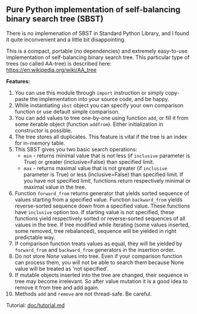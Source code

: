 ## Pure Python implementation of self-balancing binary search tree (SBST)

There is no implemenation of SBST in Standard Python Library, and I found it quite inconvenient and a little bit disappointing.

This is a compact, portable (no dependencies) and extremely easy-to-use implementation of self-balancing binary search tree. This particular type of trees (so called AA-tree) is described here: https://en.wikipedia.org/wiki/AA_tree

**Features:**
1. You can use this module through `import` instruction or simply copy-paste the implementation into your source code, and be happy.
2. While instantiating `sbst` object you can specify your own comparison function or use default simple comparison.
3. You can add values to tree one-by-one using function `add`, or fill it from some iterable object (function `addfrom`). Either initialization in constructor is possible.
4. The tree stores all duplicates. This feature is vital if the tree is an index for in-memory table.
5. This SBST gives you two basic search operations:
   - `min` - returns minimal value that is not less (if `inclusive` parameter is True) or greater (inclusive=False) than specified limit.
   - `max` - returns maximal value that is not greater (if `inclusive` parameter is True) or less (inclusive=False) than specified limit.
   If you have not specified limit, functions return respectively minimal or maximal value in the tree.
6. Function `forward_from` returns generator that yields sorted sequence of values starting from a specified value. Function `backward_from` yields reverse-sorted sequence down from a specified value. These functions have `inclusive` option too. If starting value is not specified, these functions yield respectively sorted or reverse-sorted sequences of all values in the tree. If tree modified while iterating (some values inserted, some removed, tree rebalanced), sequence will be yielded in right predictable way.
7. If comparison function treats values as equal, they will be yielded by `forward_from` and `backward_from` generators in the insertion order.
8. Do not store _None_ values into tree. Even if your comparison function can process them, you will not be able to search them because None value will be treated as 'not specified'.
9. If mutable objects inserted into the tree are changed, their sequence in tree may become irrelevant. So after value mutation it is a good idea to remove it from tree and add again.
10. Methods `add` and `remove` are not thread-safe. Be careful.

Tutorial: [doc/tutorial.md](doc/tutorial.md)
